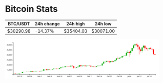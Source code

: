 # Bitcoin Stats

BTC/USDT|24h change|24h high|24h low|
|---|---|---|---|
|$30290.98|-14.37%|$35404.03|$30071.00|

<img src="./chart.svg">
